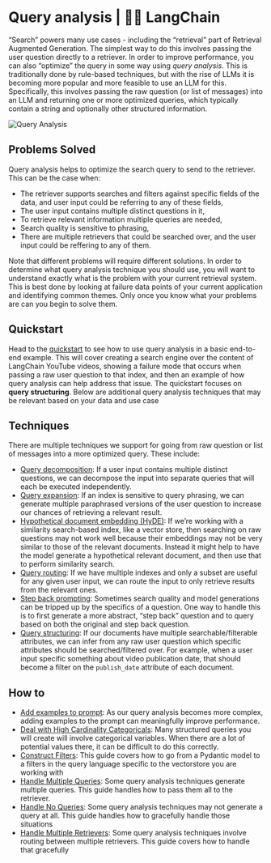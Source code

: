 # Query analysis | 🦜️🔗 LangChain
“Search” powers many use cases - including the “retrieval” part of Retrieval Augmented Generation. The simplest way to do this involves passing the user question directly to a retriever. In order to improve performance, you can also “optimize” the query in some way using _query analysis_. This is traditionally done by rule-based techniques, but with the rise of LLMs it is becoming more popular and more feasible to use an LLM for this. Specifically, this involves passing the raw question (or list of messages) into an LLM and returning one or more optimized queries, which typically contain a string and optionally other structured information.

![Query Analysis](https://python.langchain.com/assets/images/query_analysis-cf7fe2eec43fce1e2e8feb1a16413fab.png)

Problems Solved[​](#problems-solved "Direct link to Problems Solved")
---------------------------------------------------------------------

Query analysis helps to optimize the search query to send to the retriever. This can be the case when:

*   The retriever supports searches and filters against specific fields of the data, and user input could be referring to any of these fields,
*   The user input contains multiple distinct questions in it,
*   To retrieve relevant information multiple queries are needed,
*   Search quality is sensitive to phrasing,
*   There are multiple retrievers that could be searched over, and the user input could be reffering to any of them.

Note that different problems will require different solutions. In order to determine what query analysis technique you should use, you will want to understand exactly what is the problem with your current retrieval system. This is best done by looking at failure data points of your current application and identifying common themes. Only once you know what your problems are can you begin to solve them.

Quickstart[​](#quickstart "Direct link to Quickstart")
------------------------------------------------------

Head to the [quickstart](https://python.langchain.com/docs/use_cases/query_analysis/quickstart/) to see how to use query analysis in a basic end-to-end example. This will cover creating a search engine over the content of LangChain YouTube videos, showing a failure mode that occurs when passing a raw user question to that index, and then an example of how query analysis can help address that issue. The quickstart focuses on **query structuring**. Below are additional query analysis techniques that may be relevant based on your data and use case

Techniques[​](#techniques "Direct link to Techniques")
------------------------------------------------------

There are multiple techniques we support for going from raw question or list of messages into a more optimized query. These include:

*   [Query decomposition](https://python.langchain.com/docs/use_cases/query_analysis/techniques/decomposition/): If a user input contains multiple distinct questions, we can decompose the input into separate queries that will each be executed independently.
*   [Query expansion](https://python.langchain.com/docs/use_cases/query_analysis/techniques/expansion/): If an index is sensitive to query phrasing, we can generate multiple paraphrased versions of the user question to increase our chances of retrieving a relevant result.
*   [Hypothetical document embedding (HyDE)](https://python.langchain.com/docs/use_cases/query_analysis/techniques/hyde/): If we’re working with a similarity search-based index, like a vector store, then searching on raw questions may not work well because their embeddings may not be very similar to those of the relevant documents. Instead it might help to have the model generate a hypothetical relevant document, and then use that to perform similarity search.
*   [Query routing](https://python.langchain.com/docs/use_cases/query_analysis/techniques/routing/): If we have multiple indexes and only a subset are useful for any given user input, we can route the input to only retrieve results from the relevant ones.
*   [Step back prompting](https://python.langchain.com/docs/use_cases/query_analysis/techniques/step_back/): Sometimes search quality and model generations can be tripped up by the specifics of a question. One way to handle this is to first generate a more abstract, “step back” question and to query based on both the original and step back question.
*   [Query structuring](https://python.langchain.com/docs/use_cases/query_analysis/techniques/structuring/): If our documents have multiple searchable/filterable attributes, we can infer from any raw user question which specific attributes should be searched/filtered over. For example, when a user input specific something about video publication date, that should become a filter on the `publish_date` attribute of each document.

How to[​](#how-to "Direct link to How to")
------------------------------------------

*   [Add examples to prompt](https://python.langchain.com/docs/use_cases/query_analysis/how_to/few_shot/): As our query analysis becomes more complex, adding examples to the prompt can meaningfully improve performance.
*   [Deal with High Cardinality Categoricals](https://python.langchain.com/docs/use_cases/query_analysis/how_to/high_cardinality/): Many structured queries you will create will involve categorical variables. When there are a lot of potential values there, it can be difficult to do this correctly.
*   [Construct Filters](https://python.langchain.com/docs/use_cases/query_analysis/how_to/constructing-filters/): This guide covers how to go from a Pydantic model to a filters in the query language specific to the vectorstore you are working with
*   [Handle Multiple Queries](https://python.langchain.com/docs/use_cases/query_analysis/how_to/multiple_queries/): Some query analysis techniques generate multiple queries. This guide handles how to pass them all to the retriever.
*   [Handle No Queries](https://python.langchain.com/docs/use_cases/query_analysis/how_to/no_queries/): Some query analysis techniques may not generate a query at all. This guide handles how to gracefully handle those situations
*   [Handle Multiple Retrievers](https://python.langchain.com/docs/use_cases/query_analysis/how_to/multiple_retrievers/): Some query analysis techniques involve routing between multiple retrievers. This guide covers how to handle that gracefully